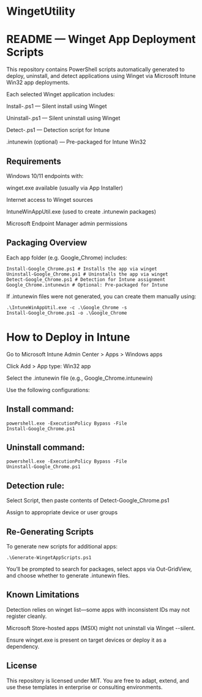 # WingetUtility
<h1>README — Winget App Deployment Scripts</h1>
This repository contains PowerShell scripts automatically generated to deploy, uninstall, and detect applications using Winget via Microsoft Intune Win32 app deployments.

Each selected Winget application includes:

  Install-<AppName>.ps1 — Silent install using Winget

  Uninstall-<AppName>.ps1 — Silent uninstall using Winget

  Detect-<AppName>.ps1 — Detection script for Intune

  <AppName>.intunewin (optional) — Pre-packaged for Intune Win32


<h2>Requirements</h2>
Windows 10/11 endpoints with:

  winget.exe available (usually via App Installer)

  Internet access to Winget sources

  IntuneWinAppUtil.exe (used to create .intunewin packages)

  Microsoft Endpoint Manager admin permissions

<h2>Packaging Overview</h2>
Each app folder (e.g. Google_Chrome) includes:


<code>Install-Google_Chrome.ps1     # Installs the app via winget
Uninstall-Google_Chrome.ps1   # Uninstalls the app via winget
Detect-Google_Chrome.ps1      # Detection for Intune assignment
Google_Chrome.intunewin       # Optional: Pre-packaged for Intune
</code>

If .intunewin files were not generated, you can create them manually using:


<code>.\IntuneWinAppUtil.exe -c .\Google_Chrome -s Install-Google_Chrome.ps1 -o .\Google_Chrome
</code>

<h1>How to Deploy in Intune</h1>

Go to Microsoft Intune Admin Center > Apps > Windows apps

Click Add > App type: Win32 app

Select the .intunewin file (e.g., Google_Chrome.intunewin)

Use the following configurations:

<h2>Install command:</h2>


<code>powershell.exe -ExecutionPolicy Bypass -File Install-Google_Chrome.ps1
</code>
  
<h2>Uninstall command:</h2>

<code>powershell.exe -ExecutionPolicy Bypass -File Uninstall-Google_Chrome.ps1
</code>
  
<h2>Detection rule:</h2>
Select Script, then paste contents of Detect-Google_Chrome.ps1

Assign to appropriate device or user groups

<h2>Re-Generating Scripts</h2>
To generate new scripts for additional apps:

<code>.\Generate-WingetAppScripts.ps1</code>

You’ll be prompted to search for packages, select apps via Out-GridView, and choose whether to generate .intunewin files.

<h2>Known Limitations</h2>
Detection relies on winget list—some apps with inconsistent IDs may not register cleanly.

Microsoft Store-hosted apps (MSIX) might not uninstall via Winget --silent.

Ensure winget.exe is present on target devices or deploy it as a dependency.

<h2>License</h2>
This repository is licensed under MIT. You are free to adapt, extend, and use these templates in enterprise or consulting environments.
